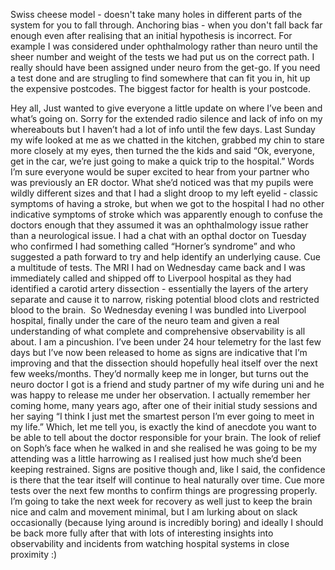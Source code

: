 Swiss cheese model - doesn't take many holes in different parts of the system for you to fall through.
Anchoring bias - when you don't fall back far enough even after realising that an initial hypothesis is incorrect. For example I was considered under ophthalmology rather than neuro until the sheer number and weight of the tests we had put us on the correct path. I really should have been assigned under neuro from the get-go.
If you need a test done and are strugling to find somewhere that can fit you in, hit up the expensive postcodes.
The biggest factor for health is your postcode.


Hey all,
Just wanted to give everyone a little update on where I’ve been and what’s going on. Sorry for the extended radio silence and lack of info on my whereabouts but I haven’t had a lot of info until the few days.
Last Sunday my wife looked at me as we chatted in the kitchen, grabbed my chin to stare more closely at my eyes, then turned the the kids and said “Ok, everyone, get in the car, we’re just going to make a quick trip to the hospital.” Words I’m sure everyone would be super excited to hear from your partner who was previously an ER doctor.
What she’d noticed was that my pupils were wildly different sizes and that I had a slight droop to my left eyelid - classic symptoms of having a stroke, but when we got to the hospital I had no other indicative symptoms of stroke which was apparently enough to confuse the doctors enough that they assumed it was an ophthalmology issue rather than a neurological issue. I had a chat with an opthal doctor on Tuesday who confirmed I had something called “Horner’s syndrome” and who suggested a path forward to try and help identify an underlying cause.
Cue a multitude of tests.
The MRI I had on Wednesday came back and I was immediately called and shipped off to Liverpool hospital as they had identified a carotid artery dissection - essentially the layers of the artery separate and cause it to narrow, risking potential blood clots and restricted blood to the brain. 
So Wednesday evening I was bundled into Liverpool hospital, finally under the care of the neuro team and given a real understanding of what complete and comprehensive observability is all about. I am a pincushion.
I’ve been under 24 hour telemetry for the last few days but I’ve now been released to home as signs are indicative that I’m improving and that the dissection should hopefully heal itself over the next few weeks/months. They’d normally keep me in longer, but turns out the neuro doctor I got is a friend and study partner of my wife during uni and he was happy to release me under her observation. I actually remember her coming home, many years ago, after one of their initial study sessions and her saying “I think I just met the smartest person I’m ever going to meet in my life.” Which, let me tell you, is exactly the kind of anecdote you want to be able to tell about the doctor responsible for your brain. The look of relief on Soph’s face when he walked in and she realised he was going to be my attending was a little harrowing as I realised just how much she’d been keeping restrained. Signs are positive though and, like I said, the confidence is there that the tear itself will continue to heal naturally over time.
Cue more tests over the next few months to confirm things are progressing properly.
I’m going to take the next week for recovery as well just to keep the brain nice and calm and movement minimal, but I am lurking about on slack occasionally (because lying around is incredibly boring) and ideally I should be back more fully after that with lots of interesting insights into observability and incidents from watching hospital systems in close proximity :)